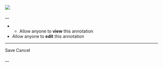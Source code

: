 ![](https://bat.bing.com/action/0?ti=56018282&Ver=2&mid=7439ee62-0e7f-465c-a595-5d9f9cf184cf&sid=201ffde0635411ee902411d77b750559&vid=20202bf0635411ee9ac03f2e618b0b9f&vids=0&msclkid=N&pi=0&lg=en-US&sw=800&sh=600&sc=24&nwd=1&tl=Shortform%20%7C%20Book&p=https%3A%2F%2Fwww.shortform.com%2Fapp%2Fbook%2F21-lessons-for-the-21st-century%2Fchapter-3&r=&lt=331&evt=pageLoad&sv=1&rn=310365)

__

  *   * Allow anyone to **view** this annotation
  * Allow anyone to **edit** this annotation



* * *

Save Cancel

__




